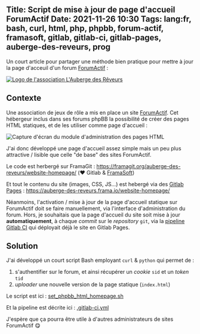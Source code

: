 Title: Script de mise à jour de page d'accueil ForumActif
Date: 2021-11-26 10:30
Tags: lang:fr, bash, curl, html, php, phpbb, forum-actif, framasoft, gitlab, gitlab-ci, gitlab-pages, auberge-des-reveurs, prog
---
Un court article pour partager une méthode bien pratique pour mettre à jour la page d'acceuil d'un forum [ForumActif](https://fr.wikipedia.org/wiki/Forumactif) :

[![Logo de l'association L'Auberge des Rêveurs](images/2021/11/logo-auberge-des-reveurs.webp)](https://laubergedesreveurs.forumactif.com/)

## Contexte

Une association de jeux de rôle a mis en place un site [ForumActif](https://laubergedesreveurs.forumactif.com/forum).
Cet hébergeur inclus dans ses forums phpBB la possibilité de créer des pages HTML statiques,
et de les utiliser comme page d'accueil :

![Capture d'écran du module d'administration des pages HTML](images/2021/11/ForumActif-AdminPanel.jpg)

J'ai donc développé une page d'accueil assez simple mais un peu plus attractive / lisible
que celle "de base" des sites ForumActif.

Le code est herbergé sur FramaGit : <https://framagit.org/auberge-des-reveurs/website-homepage/> (❤️ Gitlab & [FramaSoft](https://framasoft.org/))

Et tout le contenu du site (images, CSS, JS...) est hebergé via des [Gitlab Pages](https://docs.gitlab.com/ee/user/project/pages/) :
<https://auberge-des-reveurs.frama.io/website-homepage/>

Néanmoins, l'activation / mise à jour de la page d'accueil statique sur ForumActif doit se faire manuellement,
via l'interface d'administration du forum.
Hors, je souhaitais que la page d'accueil du site soit mise à jour **automatiquement**,
à chaque _commit_ sur le _repository_ `git`,
via la [pipeline Gitlab CI](https://docs.gitlab.com/ee/ci/pipelines/) qui déployait déjà le site en Gitlab Pages.

## Solution

J'ai développé un court script Bash employant `curl` & `python` qui permet de :

1. s'authentifier sur le forum, et ainsi récupérer un _cookie_ `sid` et un _token_ `tid`
2. _uploader_ une nouvelle version de la page statique (`index.html`)

Le script est ici : [set_phpbb_html_homepage.sh](https://framagit.org/auberge-des-reveurs/website-homepage/-/blob/main/set_phpbb_html_homepage.sh)

Et la pipeline est décrite ici : [.gitlab-ci.yml](https://framagit.org/auberge-des-reveurs/website-homepage/-/blob/main/.gitlab-ci.yml)

J'espère que ça pourra être utile à d'autres administrateurs de sites ForumActif 😋
